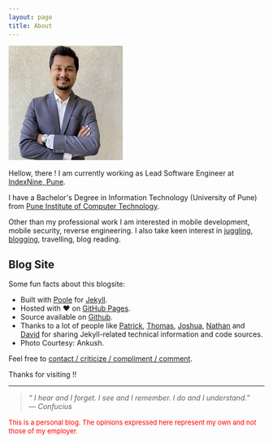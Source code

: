 ```yaml
---
layout: page
title: About
---
```


![Profile Picture](/public/dp.jpg)

Hellow, there ! I am currently working as Lead Software Engineer at <a href="https://www.indexnine.com" target="_blank">IndexNine, Pune</a>.

I have a Bachelor's Degree in Information Technology (University of Pune) from <a href="https://en.wikipedia.org/wiki/Pune_Institute_of_Computer_Technology" target="_blank">Pune Institute of Computer Technology</a>.

Other than my professional work I am interested in mobile development, mobile security, reverse engineering. I also take keen interest in <a href="https://shubhamaher.com/juggling">juggling</a>, <a href="https://shubhamaher.com/blog">blogging</a>, travelling, blog reading.

<!-- TODO Dont enable this else it will break horizontal alignment of about page.
<br>
<div class="badge-base LI-profile-badge" data-locale="en_US" data-size="large" data-theme="dark" data-type="HORIZONTAL" data-vanity="shubham--aher" data-version="v1"></div>
<br>
-->

## Blog Site

Some fun facts about this blogsite:

* Built with <a href="https://getpoole.com" target="_blank">Poole</a> for <a href="https://jekyllrb.com" target="_blank">Jekyll</a>.
* Hosted with ♥ on <a href="https://pages.github.com" target="_blank">GitHub Pages</a>.
* Source available on <a href="https://github.com/shubham-aher/shubham-aher.github.io" target="_blank">Github</a>.
* Thanks to a lot of people like <a href="https://patricksteadman.ca/2014/08/04/lanyonsetup/" target="_blank">Patrick</a>, <a href="https://github.com/thomascannon/" target="_blank">Thomas</a>, <a href="https://joshualande.com/jekyll-github-pages-poole/" target="_blank">Joshua</a>, <a href="https://nathantreid.com/setting-up-this-blog/" target="_blank">Nathan</a> and <a href="https://loyc.net/2014/blogging-on-github.html" target="_blank">David</a> for sharing Jekyll-related technical information and code sources.
* Photo Courtesy: Ankush.

Feel free to [contact / criticize / compliment / comment](mailto:shubham.s.aher@gmail.com).

Thanks for visiting !!

---
> *&ldquo; I hear and I forget. I see and I remember. I do and I understand.*&rdquo;<br>
  &mdash; *Confucius*
  
<p><font color="red" size="2">This is a personal blog. The opinions expressed here represent my own and not those of my employer.</font></p>
